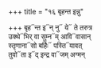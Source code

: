 +++
title = "१६ बृहन्त इन्नु"

+++
बृह᳓न्त इ᳓न् नु᳓ ये᳓ ते तरुत्र  
उक्थे᳓भिर् वा सुम्न᳓म् आवि᳓वासान्  
स्तृणाना᳓सो बर्हिः᳓ पस्ति᳓यावत्  
तुवो᳓ता इ᳓द् इन्द्र वा᳓जम् अग्मन्